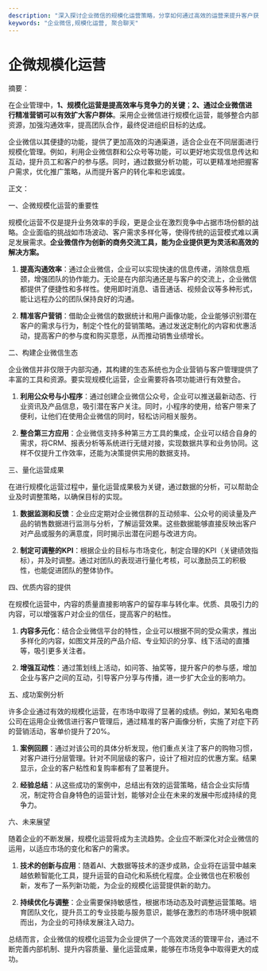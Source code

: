 ```yaml
---
description: "深入探讨企业微信的规模化运营策略，分享如何通过高效的运营来提升客户获取和维护的能力。"
keywords: "企业微信,规模化运营, 聚合聊天"
---
```

# 企微规模化运营

摘要： 

在企业管理中，**1、规模化运营是提高效率与竞争力的关键**；**2、通过企业微信进行精准营销可以有效扩大客户群体**。采用企业微信进行规模化运营，能够整合内部资源，加强沟通效率，提高团队合作，最终促进组织目标的达成。

企业微信以其便捷的功能，提供了更加高效的沟通渠道，适合企业在不同层面进行规模化管理。例如，利用企业微信群和公众号等功能，可以更好地实现信息传达和互动，提升员工和客户的参与感。同时，通过数据分析功能，可以更精准地把握客户需求，优化推广策略，从而提升客户的转化率和忠诚度。

正文：

一、企微规模化运营的重要性

规模化运营不仅是提升业务效率的手段，更是企业在激烈竞争中占据市场份额的战略。企业面临的挑战如市场波动、客户需求多样化等，使得传统的运营模式难以满足发展需求。**企业微信作为创新的商务交流工具，能为企业提供更为灵活和高效的解决方案。**

1. **提高沟通效率**：通过企业微信，企业可以实现快速的信息传递，消除信息瓶颈，增强团队的协作能力。无论是在内部沟通还是与客户的交流上，企业微信都提供了便捷性和多样性。使用即时消息、语音通话、视频会议等多种形式，能让远程办公的团队保持良好的沟通。

2. **精准客户营销**：借助企业微信的数据统计和用户画像功能，企业能够识别潜在客户的需求与行为，制定个性化的营销策略。通过发送定制化的内容和优惠活动，提高客户的参与度和购买意愿，从而推动销售业绩增长。

二、构建企业微信生态

企业微信并非仅限于内部沟通，其构建的生态系统也为企业营销与客户管理提供了丰富的工具和资源。要实现规模化运营，企业需要将各项功能进行有效整合。

1. **利用公众号与小程序**：通过创建企业微信公众号，企业可以推送最新动态、行业资讯及产品信息，吸引潜在客户关注。同时，小程序的使用，给客户带来了便利，让他们在使用企业微信的同时，轻松访问相关服务。

2. **整合第三方应用**：企业微信支持多种第三方工具的集成，企业可以结合自身的需求，将CRM、报表分析等系统进行无缝对接，实现数据共享和业务协同。这样不仅提升工作效率，还能为决策提供实用的数据支持。

三、量化运营成果

在进行规模化运营过程中，量化运营成果极为关键，通过数据的分析，可以帮助企业及时调整策略，以确保目标的实现。

1. **数据监测和反馈**：企业应定期对企业微信群的互动频率、公众号的阅读量及产品的销售数据进行监测与分析，了解运营效果。这些数据能够直接反映出客户对产品或服务的满意度，同时揭示出潜在问题与改进方向。

2. **制定可调整的KPI**：根据企业的目标与市场变化，制定合理的KPI（关键绩效指标），并及时调整。通过对团队的表现进行量化考核，可以激励员工的积极性，也能促进团队的整体协作。

四、优质内容的提供

在规模化运营中，内容的质量直接影响客户的留存率与转化率。优质、具吸引力的内容，可以增强客户对企业的信任，提高客户的粘性。

1. **内容多元化**：结合企业微信平台的特性，企业可以根据不同的受众需求，推出多样化的内容，如图文并茂的产品介绍、专业知识的分享、线下活动的直播等，吸引更多关注者。

2. **增强互动性**：通过策划线上活动，如问答、抽奖等，提升客户的参与感，增加企业与客户之间的互动，引导客户分享与传播，进一步扩大企业的影响力。

五、成功案例分析

许多企业通过有效的规模化运营，在市场中取得了显著的成绩。例如，某知名电商公司在运用企业微信进行客户管理后，通过精准的客户画像分析，实施了对症下药的营销活动，客单价提升了20%。

1. **案例回顾**：通过对该公司的具体分析发现，他们重点关注了客户的购物习惯，对客户进行分层管理。针对不同层级的客户，设计了相对应的优惠方案。结果显示，企业的客户粘性和复购率都有了显著提升。

2. **经验总结**：从这些成功的案例中，总结出有效的运营策略，结合企业实际情况，制定符合自身特色的运营计划，能够对企业在未来的发展中形成持续的竞争力。

六、未来展望

随着企业的不断发展，规模化运营将成为主流趋势。企业应不断深化对企业微信的运用，以适应市场的变化和客户的需求。

1. **技术的创新与应用**：随着AI、大数据等技术的逐步成熟，企业将在运营中越来越依赖智能化工具，提升运营的自动化和系统化程度。企业微信也在积极创新，发布了一系列新功能，为企业的规模化运营提供新的助力。

2. **持续优化与调整**：企业需要保持敏感性，根据市场动态及时调整运营策略。培育团队文化，提升员工的专业技能与服务意识，能够在激烈的市场环境中脱颖而出，为企业的可持续发展注入动力。

总结而言，企业微信的规模化运营为企业提供了一个高效灵活的管理平台，通过不断完善内部机制、提升内容质量、量化运营成果，能够在市场竞争中取得更大的成功。

